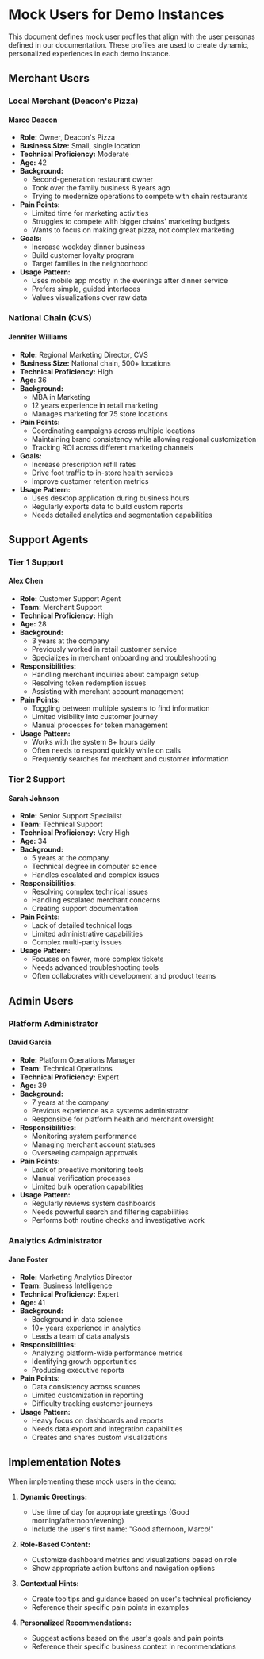 # Mock Users for Demo Instances

This document defines mock user profiles that align with the user personas defined in our documentation. These profiles are used to create dynamic, personalized experiences in each demo instance.

## Merchant Users

### Local Merchant (Deacon's Pizza)

#### Marco Deacon
- **Role:** Owner, Deacon's Pizza
- **Business Size:** Small, single location
- **Technical Proficiency:** Moderate
- **Age:** 42
- **Background:**
  - Second-generation restaurant owner
  - Took over the family business 8 years ago
  - Trying to modernize operations to compete with chain restaurants
- **Pain Points:**
  - Limited time for marketing activities
  - Struggles to compete with bigger chains' marketing budgets
  - Wants to focus on making great pizza, not complex marketing
- **Goals:**
  - Increase weekday dinner business
  - Build customer loyalty program
  - Target families in the neighborhood
- **Usage Pattern:**
  - Uses mobile app mostly in the evenings after dinner service
  - Prefers simple, guided interfaces
  - Values visualizations over raw data

### National Chain (CVS)

#### Jennifer Williams
- **Role:** Regional Marketing Director, CVS
- **Business Size:** National chain, 500+ locations
- **Technical Proficiency:** High
- **Age:** 36
- **Background:**
  - MBA in Marketing
  - 12 years experience in retail marketing
  - Manages marketing for 75 store locations
- **Pain Points:**
  - Coordinating campaigns across multiple locations
  - Maintaining brand consistency while allowing regional customization
  - Tracking ROI across different marketing channels
- **Goals:**
  - Increase prescription refill rates
  - Drive foot traffic to in-store health services
  - Improve customer retention metrics
- **Usage Pattern:**
  - Uses desktop application during business hours
  - Regularly exports data to build custom reports
  - Needs detailed analytics and segmentation capabilities

## Support Agents

### Tier 1 Support

#### Alex Chen
- **Role:** Customer Support Agent
- **Team:** Merchant Support
- **Technical Proficiency:** High
- **Age:** 28
- **Background:**
  - 3 years at the company
  - Previously worked in retail customer service
  - Specializes in merchant onboarding and troubleshooting
- **Responsibilities:**
  - Handling merchant inquiries about campaign setup
  - Resolving token redemption issues
  - Assisting with merchant account management
- **Pain Points:**
  - Toggling between multiple systems to find information
  - Limited visibility into customer journey
  - Manual processes for token management
- **Usage Pattern:**
  - Works with the system 8+ hours daily
  - Often needs to respond quickly while on calls
  - Frequently searches for merchant and customer information

### Tier 2 Support

#### Sarah Johnson
- **Role:** Senior Support Specialist
- **Team:** Technical Support
- **Technical Proficiency:** Very High
- **Age:** 34
- **Background:**
  - 5 years at the company
  - Technical degree in computer science
  - Handles escalated and complex issues
- **Responsibilities:**
  - Resolving complex technical issues
  - Handling escalated merchant concerns
  - Creating support documentation
- **Pain Points:**
  - Lack of detailed technical logs
  - Limited administrative capabilities
  - Complex multi-party issues
- **Usage Pattern:**
  - Focuses on fewer, more complex tickets
  - Needs advanced troubleshooting tools
  - Often collaborates with development and product teams

## Admin Users

### Platform Administrator

#### David Garcia
- **Role:** Platform Operations Manager
- **Team:** Technical Operations
- **Technical Proficiency:** Expert
- **Age:** 39
- **Background:**
  - 7 years at the company
  - Previous experience as a systems administrator
  - Responsible for platform health and merchant oversight
- **Responsibilities:**
  - Monitoring system performance
  - Managing merchant account statuses
  - Overseeing campaign approvals
- **Pain Points:**
  - Lack of proactive monitoring tools
  - Manual verification processes
  - Limited bulk operation capabilities
- **Usage Pattern:**
  - Regularly reviews system dashboards
  - Needs powerful search and filtering capabilities
  - Performs both routine checks and investigative work

### Analytics Administrator

#### Jane Foster
- **Role:** Marketing Analytics Director
- **Team:** Business Intelligence
- **Technical Proficiency:** Expert
- **Age:** 41
- **Background:**
  - Background in data science
  - 10+ years experience in analytics
  - Leads a team of data analysts
- **Responsibilities:**
  - Analyzing platform-wide performance metrics
  - Identifying growth opportunities
  - Producing executive reports
- **Pain Points:**
  - Data consistency across sources
  - Limited customization in reporting
  - Difficulty tracking customer journeys
- **Usage Pattern:**
  - Heavy focus on dashboards and reports
  - Needs data export and integration capabilities
  - Creates and shares custom visualizations

## Implementation Notes

When implementing these mock users in the demo:

1. **Dynamic Greetings:**
   - Use time of day for appropriate greetings (Good morning/afternoon/evening)
   - Include the user's first name: "Good afternoon, Marco!"

2. **Role-Based Content:**
   - Customize dashboard metrics and visualizations based on role
   - Show appropriate action buttons and navigation options

3. **Contextual Hints:**
   - Create tooltips and guidance based on user's technical proficiency
   - Reference their specific pain points in examples

4. **Personalized Recommendations:**
   - Suggest actions based on the user's goals and pain points
   - Reference their specific business context in recommendations 